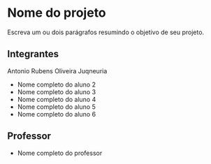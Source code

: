 # Nome do projeto

Escreva um ou dois parágrafos resumindo o objetivo de seu projeto.

## Integrantes

Antonio Rubens Oliveira Juqneuria
* Nome completo do aluno 2
* Nome completo do aluno 3
* Nome completo do aluno 4
* Nome completo do aluno 5
* Nome completo do aluno 6

## Professor

* Nome completo do professor
